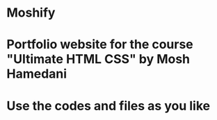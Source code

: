 # Moshify
# Portfolio website for the course "Ultimate HTML CSS" by Mosh Hamedani
# Use the codes and files as you like
